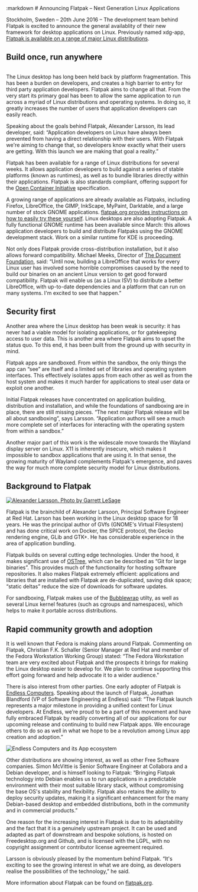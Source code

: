 <section class=""><div class="container"><div class="row"><div class="col-lg-10 col-lg-offset-1">
:markdown
  # Announcing Flatpak – Next Generation Linux Applications

  Stockholm, Sweden – 20th June 2016 – The development team behind Flatpak is excited to announce the general availablity of their new framework for desktop applications on Linux. Previously named xdg-app, [Flatpak is available on a range of major Linux distributions](http://flatpak.org/docs/basics/getting.html).

  ## Build once, run anywhere

  <img alt="" src="/img/logo2.svg" class="fright">

  The Linux desktop has long been held back by platform fragmentation. This has been a burden on developers, and creates a high barrier to entry for third party application developers. Flatpak aims to change all that. From the very start its primary goal has been to allow the same application to run across a myriad of Linux distributions and operating systems. In doing so, it greatly increases the number of users that application developers can easily reach.

  Speaking about the goals behind Flatpak, Alexander Larsson, its lead developer, said: “Application developers on Linux have always been prevented from having a direct relationship with their users. With Flatpak we're aiming to change that, so developers know exactly what their users are getting. With this launch we are making that goal a reality.”

  Flatpak has been available for a range of Linux distributions for several weeks. It allows application developers to build against a series of stable platforms (known as runtimes), as well as to bundle libraries directly within their applications. Flatpak is also standards compliant, offering support for the [Open Container Initiative](https://www.opencontainers.org/) specification.

  A growing range of applications are already available as Flatpaks, including Firefox, LibreOffice, the GIMP, InkScape, MyPaint, Darktable, and a large number of stock GNOME applications. [flatpak.org provides instructions on how to easily try these yourself](/docs/basics/apps.html). Linux desktops are also adopting Flatpak. A fully functional GNOME runtime has been available since March: this allows application developers to build and distribute Flatpaks using the GNOME development stack. Work on a similar runtime for KDE is proceeding.

  Not only does Flatpak provide cross-distribution installation, but it also allows forward compatibility. Michael Meeks, Director of [The Document Foundation](https://www.documentfoundation.org/), said: “Until now, building a LibreOffice that works for every Linux user has involved some horrible compromises caused by the need to build our binaries on an ancient Linux version to get good forward compatibility. Flatpak will enable us (as a Linux ISV) to distribute a better LibreOffice, with up-to-date dependencies and a platform that can run on many systems. I'm excited to see that happen.”

  ## Security first

  Another area where the Linux desktop has been weak is security: it has never had a viable model for isolating applications, or for gatekeeping access to user data. This is another area where Flatpak aims to upset the status quo. To this end, it has been built from the ground up with security in mind.

  Flatpak apps are sandboxed. From within the sandbox, the only things the app can “see” are itself and a limited set of libraries and operating system interfaces. This effectively isolates apps from each other as well as from the host system and makes it much harder for applications to steal user data or exploit one another.

  Initial Flatpak releases have concentrated on application building, distribution and installation, and while the foundations of sandboxing are in place, there are still missing pieces. “The next major Flatpak release will be all about sandboxing”, says Larsson. “Application authors will see a much more complete set of interfaces for interacting with the operating system from within a sandbox.”

  Another major part of this work is the widescale move towards the Wayland display server on Linux. X11 is inherently insecure, which makes it impossible to sandbox applications that are using it. In that sense, the growing maturity of Wayland complements Flatpak's emergence, and paves the way for much more complete security model for Linux distributions.

  ## Background to Flatpak

  [![Alexander Larsson. Photo by Garrett LeSage](/img/CC-BY-SA-4.0-Garrett-LeSage-sm.jpg "Alexander Larsson. Photo by Garrett LeSage")](/img/CC-BY-SA-4.0-Garrett-LeSage.jpg)

  Flatpak is the brainchild of Alexander Larsoon, Principal Software Engineer at Red Hat. Larson has been working in the Linux desktop space for 18 years. He was the principal author of GVfs (GNOME's Virtual Filesystem) and has done critical work on Docker, the SPICE protocol, the Gecko rendering engine, GLib and GTK+. He has considerable experience in the area of application bundling.

  Flatpak builds on several cutting edge technologies. Under the hood, it makes significant use of [OSTree](https://ostree.readthedocs.org), which can be described as “Git for large binaries”. This provides much of the functionality for hosting software repositories. It also makes Flatpak extremely efficient: applications and libraries that are installed with Flatpak are de-duplicated, saving disk space; “static deltas” reduce the size of downloads for software updates.

  For sandboxing, Flatpak makes use of the [Bubblewrap](https://github.com/projectatomic/bubblewrap) utilty, as well as several Linux kernel features (such as cgroups and namespaces), which helps to make it portable across distributions.

  ## Rapid community growth and adoption

  It is well known that Fedora is making plans around Flatpak. Commenting on Flatpak, Christian F.K. Schaller (Senior Manager at Red Hat and member of the Fedora Workstation Working Group) stated: “The Fedora Workstation team are very excited about Flatpak and the prospects it brings for making the Linux desktop easier to develop for. We plan to continue supporting this effort going forward and help advocate it to a wider audience."

  There is also interest from other parties. One early adopter of Flatpak is [Endless Computers](https://endlessm.com/). Speaking about the launch of Flatpak, Jonathan Blandford (VP of Software Engineering at Endless) said: “The Flatpak launch represents a major milestone in providing a unified context for Linux developers. At Endless, we’re proud to be a part of this movement and have fully embraced Flatpak by readily converting all of our applications for our upcoming release and continuing to build new Flatpak apps. We encourage others to do so as well in what we hope to be a revolution among Linux app creation and adoption.”

  ![Endless Computers and its App ecosystem](/img/endless-apps.png "Endless Computers and its App ecosystem")

  Other distributions are showing interest, as well as other Free Software companies. Simon McVittie is Senior Software Engineer at Collabora and a Debian developer, and is himself looking to Flatpak: “Bringing Flatpak technology into Debian enables us to run applications in a predictable environment with their most suitable library stack, without compromising the base OS's stability and flexibility. Flatpak also retains the ability to deploy security updates, making it a significant enhancement for the many Debian-based desktop and embedded distributions, both in the community and in commercial products.”

  One reason for the increasing interest in Flatpak is due to its adaptability and the fact that it is a genuinely upstream project. It can be used and adapted as part of downstream and bespoke solutions, is hosted on Freedesktop.org and Github, and is licensed with the LGPL, with no copyright assignment or contributor license agreement required.

  Larsson is obviously pleased by the momentum behind Flatpak. “It's exciting to see the growing interest in what we are doing, as developers realise the possibilities of the technology,” he said.

  More information about Flatpak can be found on [flatpak.org](http://flatpak.org/).

</div></div></div></section>

